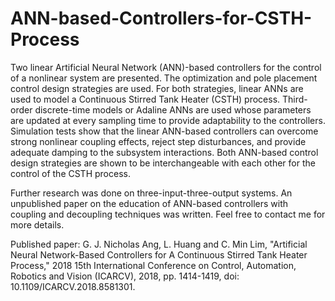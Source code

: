 # ANN-based-Controllers-for-CSTH-Process
Two linear Artificial Neural Network (ANN)-based controllers for the control of a nonlinear system are presented. The optimization and pole placement control design strategies are used. For both strategies, linear ANNs are used to model a Continuous Stirred Tank Heater (CSTH) process. Third-order discrete-time models or Adaline ANNs are used whose parameters are updated at every sampling time to provide adaptability to the controllers. Simulation tests show that the linear ANN-based controllers can overcome strong nonlinear coupling effects, reject step disturbances, and provide adequate damping to the subsystem interactions. Both ANN-based control design strategies are shown to be interchangeable with each other for the control of the CSTH process.

Further research was done on three-input-three-output systems. An unpublished paper on the education of ANN-based controllers with coupling and decoupling techniques was written. Feel free to contact me for more details.

Published paper: G. J. Nicholas Ang, L. Huang and C. Min Lim, "Artificial Neural Network-Based Controllers for A Continuous Stirred Tank Heater Process," 2018 15th International Conference on Control, Automation, Robotics and Vision (ICARCV), 2018, pp. 1414-1419, doi: 10.1109/ICARCV.2018.8581301.
